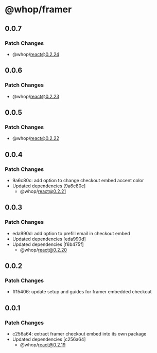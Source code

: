 # @whop/framer

## 0.0.7

### Patch Changes

- @whop/react@0.2.24

## 0.0.6

### Patch Changes

- @whop/react@0.2.23

## 0.0.5

### Patch Changes

- @whop/react@0.2.22

## 0.0.4

### Patch Changes

- 9a6c80c: add option to change checkout embed accent color
- Updated dependencies [9a6c80c]
  - @whop/react@0.2.21

## 0.0.3

### Patch Changes

- eda990d: add option to prefill email in checkout embed
- Updated dependencies [eda990d]
- Updated dependencies [f6b475f]
  - @whop/react@0.2.20

## 0.0.2

### Patch Changes

- ff15406: update setup and guides for framer embedded checkout

## 0.0.1

### Patch Changes

- c256a64: extract framer checkout embed into its own package
- Updated dependencies [c256a64]
  - @whop/react@0.2.19
